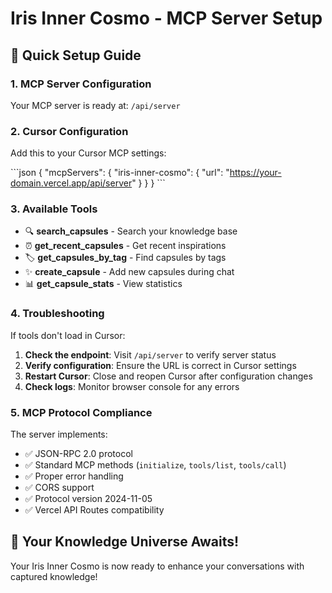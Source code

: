 # Iris Inner Cosmo - MCP Server Setup

## 🌟 Quick Setup Guide

### 1. MCP Server Configuration

Your MCP server is ready at: `/api/server`

### 2. Cursor Configuration

Add this to your Cursor MCP settings:

\`\`\`json
{
  "mcpServers": {
    "iris-inner-cosmo": {
      "url": "https://your-domain.vercel.app/api/server"
    }
  }
}
\`\`\`

### 3. Available Tools

- 🔍 **search_capsules** - Search your knowledge base
- ⏰ **get_recent_capsules** - Get recent inspirations  
- 🏷️ **get_capsules_by_tag** - Find capsules by tags
- ✨ **create_capsule** - Add new capsules during chat
- 📊 **get_capsule_stats** - View statistics

### 4. Troubleshooting

If tools don't load in Cursor:

1. **Check the endpoint**: Visit `/api/server` to verify server status
2. **Verify configuration**: Ensure the URL is correct in Cursor settings
3. **Restart Cursor**: Close and reopen Cursor after configuration changes
4. **Check logs**: Monitor browser console for any errors

### 5. MCP Protocol Compliance

The server implements:
- ✅ JSON-RPC 2.0 protocol
- ✅ Standard MCP methods (`initialize`, `tools/list`, `tools/call`)
- ✅ Proper error handling
- ✅ CORS support
- ✅ Protocol version 2024-11-05
- ✅ Vercel API Routes compatibility

## 🚀 Your Knowledge Universe Awaits!

Your Iris Inner Cosmo is now ready to enhance your conversations with captured knowledge!
